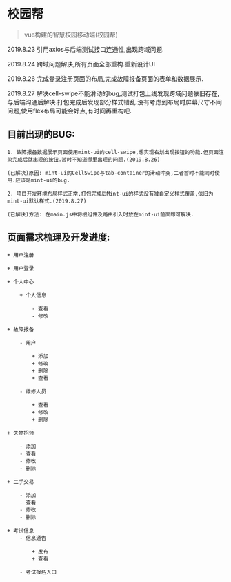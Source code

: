 # 校园帮

> vue构建的智慧校园移动端(校园帮)

2019.8.23 引用axios与后端测试接口连通性,出现跨域问题.

2019.8.24 跨域问题解决,所有页面全部重构.重新设计UI

2019.8.26 完成登录注册页面的布局,完成故障报备页面的表单和数据展示.

2019.8.27 解决cell-swipe不能滑动的bug,测试打包上线发现跨域问题依旧存在,与后端沟通后解决.打包完成后发现部分样式错乱.没有考虑到布局时屏幕尺寸不同问题,使用flex布局可能会好点,有时间再重构吧.

## 目前出现的BUG:

	1. 故障报备数据展示页面使用mint-ui的cell-swipe,想实现右划出现按钮的功能.但页面渲染完成后就出现的按钮.暂时不知道哪里出现的问题.(2019.8.26)
	
	(已解决)原因: mint-ui的CellSwipe与tab-container的滑动冲突,二者暂时不能同时使用.应该是mint-ui的bug.
	
	2. 项目开发环境布局样式正常,打包完成后Mint-ui的样式没有被自定义样式覆盖,依旧为mint-ui默认样式.(2019.8.27)

	(已解决)方法: 在main.js中将根组件及路由引入时放在mint-ui前面即可解决.


## 页面需求梳理及开发进度:

	+ 用户注册
	
	+ 用户登录
	
	+ 个人中心
	
		+ 个人信息
		
			- 查看
			- 修改
			
	+ 故障报备
	
		- 用户
		
			+ 添加
			+ 修改
			+ 删除
			+ 查看
			
		- 维修人员
		
			+ 查看
			+ 修改
			+ 删除
			
	+ 失物招领
	
		- 添加
		- 查看
		- 修改
		- 删除
	
	+ 二手交易
	
		- 添加
		- 查看
		- 修改
		- 删除
		
	+ 考试信息
		- 信息通告
		
			+ 发布
			+ 查看
			
		- 考试报名入口
	
	
	
	
	
	
	
	
	
	
	
	
	
	
	
	
	
	
	

